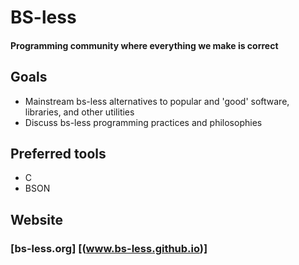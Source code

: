 # BS-less
#### Programming community where everything we make is correct
## Goals
- Mainstream bs-less alternatives to popular and 'good' software, libraries, and other utilities
- Discuss bs-less programming practices and philosophies
## Preferred tools
- C
- BSON
## Website
### [bs-less.org] [(www.bs-less.github.io)]
